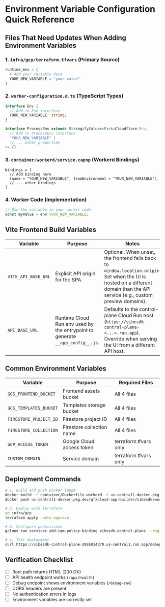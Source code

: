 # Environment Variable Configuration Quick Reference

## Files That Need Updates When Adding Environment Variables

### 1. `infra/gcp/terraform.tfvars` (Primary Source)
```terraform
runtime_env = {
  # Add your variable here
  YOUR_NEW_VARIABLE = "your-value"
}
```

### 2. `worker-configuration.d.ts` (TypeScript Types)
```typescript
interface Env {
  // Add to Env interface
  YOUR_NEW_VARIABLE: string;
}

interface ProcessEnv extends StringifyValues<Pick<Cloudflare.Env, 
  // Add to ProcessEnv interface
  "YOUR_NEW_VARIABLE" | 
  // ... other properties
>> {}
```

### 3. `container/workerd/service.capnp` (Workerd Bindings)
```capnp
bindings = [
  // Add binding here
  (name = "YOUR_NEW_VARIABLE", fromEnvironment = "YOUR_NEW_VARIABLE"),
  // ... other bindings
]
```

### 4. Worker Code (Implementation)
```typescript
// Use the variable in your worker code
const myValue = env.YOUR_NEW_VARIABLE;
```

## Vite Frontend Build Variables

| Variable | Purpose | Notes |
|----------|---------|-------|
| `VITE_API_BASE_URL` | Explicit API origin for the SPA. | Optional. When unset, the frontend falls back to `window.location.origin`. Set when the UI is hosted on a different domain than the API service (e.g., custom preview domains). |
| `API_BASE_URL` | Runtime Cloud Run env used by the entrypoint to generate `__app_config__.js`. | Defaults to the control-plane Cloud Run host (`https://vibesdk-control-plane-<...>.run.app`). Override when serving the UI from a different API host. |

## Common Environment Variables

| Variable | Purpose | Required Files |
|----------|---------|----------------|
| `GCS_FRONTEND_BUCKET` | Frontend assets bucket | All 4 files |
| `GCS_TEMPLATES_BUCKET` | Templates storage bucket | All 4 files |
| `FIRESTORE_PROJECT_ID` | Firestore project ID | All 4 files |
| `FIRESTORE_COLLECTION` | Firestore collection name | All 4 files |
| `GCP_ACCESS_TOKEN` | Google Cloud access token | terraform.tfvars only |
| `CUSTOM_DOMAIN` | Service domain | terraform.tfvars only |

## Deployment Commands

```bash
# 1. Build and push Docker image
docker build -f container/Dockerfile.workerd -t us-central1-docker.pkg.dev/qfxcloud-app-builder/vibesdk/workerd:latest .
docker push us-central1-docker.pkg.dev/qfxcloud-app-builder/vibesdk/workerd:latest

# 2. Deploy with Terraform
cd infra/gcp
terraform apply -auto-approve

# 3. Configure permissions
gcloud run services add-iam-policy-binding vibesdk-control-plane --region=us-central1 --member=allUsers --role=roles/run.invoker

# 4. Test deployment
curl https://vibesdk-control-plane-2886014379.us-central1.run.app/debug-env
```

## Verification Checklist

- [ ] Root path returns HTML (200 OK)
- [ ] API health endpoint works (`/api/health`)
- [ ] Debug endpoint shows environment variables (`/debug-env`)
- [ ] CORS headers are present
- [ ] No authentication errors in logs
- [ ] Environment variables are correctly set
